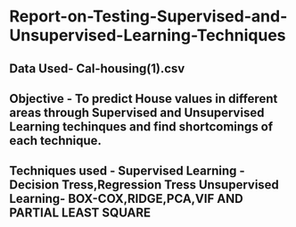 <h1> Report-on-Testing-Supervised-and-Unsupervised-Learning-Techniques </h1>
<h2>Data Used- Cal-housing(1).csv </h2>
<h2>Objective - To predict House values in different areas through Supervised and Unsupervised Learning techinques and find shortcomings of each                     technique. </h2>
<h2>Techniques used - Supervised Learning - Decision Tress,Regression Tress
                  Unsupervised Learning- BOX-COX,RIDGE,PCA,VIF AND PARTIAL LEAST SQUARE</h2>
